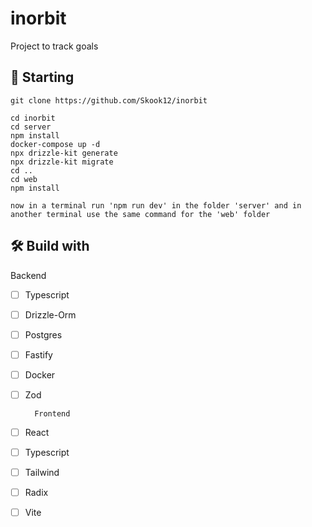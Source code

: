 # inorbit
 Project to track goals

 ## 🚀 Starting
```
git clone https://github.com/Skook12/inorbit

cd inorbit
cd server
npm install
docker-compose up -d
npx drizzle-kit generate
npx drizzle-kit migrate 
cd ..
cd web
npm install

now in a terminal run 'npm run dev' in the folder 'server' and in another terminal use the same command for the 'web' folder
```

## 🛠️ Build with
   Backend
 - [ ] Typescript
 - [ ] Drizzle-Orm
 - [ ] Postgres
 - [ ] Fastify
 - [ ] Docker
 - [ ] Zod

         Frontend
 - [ ] React
 - [ ] Typescript
 - [ ] Tailwind
 - [ ] Radix
 - [ ] Vite

